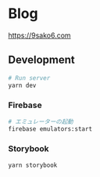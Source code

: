 # Blog

https://9sako6.com

## Development

```bash
# Run server
yarn dev
```

### Firebase

```bash
# エミュレーターの起動
firebase emulators:start
```

### Storybook

```bash
yarn storybook
```
